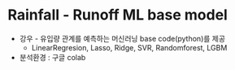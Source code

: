 # Rainfall - Runoff ML base model
 - 강우 - 유입량 관계를 예측하는 머신러닝 base code(python)를 제공
   - LinearRegresion, Lasso, Ridge, SVR, Randomforest, LGBM
 - 분석환경 : 구글 colab
